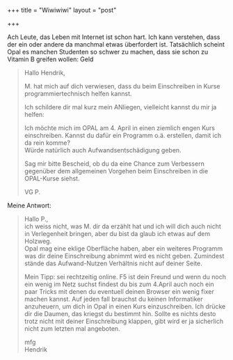 +++
title = "Wiwiwiwi"
layout = "post"

+++

<p>Ach Leute, das Leben mit Internet ist schon hart. Ich kann verstehen, dass der ein oder andere da manchmal etwas überfordert ist. Tatsächlich scheint Opal es manchen Studenten so schwer zu machen, dass sie schon zu Vitamin B greifen wollen: Geld</p>
<blockquote><p>Hallo Hendrik,</p>
<p>M. hat mich auf dich verwiesen, dass du beim Einschreiben in Kurse programmiertechnisch helfen kannst.</p>
<p>Ich schildere dir mal kurz mein ANliegen, vielleicht kannst du mir ja helfen:</p>
<p>Ich möchte mich im OPAL am 4. April in einen ziemlich engen Kurs einschreiben. Kannst du dafür ein Programm o.ä. erstellen, damit ich da rein komme?<br />
Würde natürlich auch Aufwandsentschädigung geben.</p>
<p>Sag mir bitte Bescheid, ob du da eine Chance zum Verbessern gegenüber dem allgemeinen Vorgehen beim Einschreiben in die OPAL-Kurse siehst.</p>
<p>VG P.</p></blockquote>
<p>Meine Antwort:</p>
<blockquote><p>
Hallo P.,<br />
ich weiss nicht, was M. dir da erzählt hat und ich will dich auch nicht in Verlegenheit bringen, aber du bist da glaub ich etwas auf dem Holzweg.<br />
Opal mag eine eklige Oberfläche haben, aber ein weiteres Programm was dir deine Einschreibung abnimmt wird es nicht geben. Zumindest stände das Aufwand-Nutzen Verhältnis nicht auf deiner Seite.</p>
<p>Mein Tipp: sei rechtzeitig online. F5 ist dein Freund und wenn du noch ein wenig im Netz suchst findest du bis zum 4.April auch noch ein paar Tricks mit denen du eventuell deinen Browser ein wenig fixer machen kannst. Auf jeden fall brauchst du keinen Informatiker anzuheuern, um dich in Opal in einen Kurs einzuschreiben. Ich drücke dir die Daumen, das kriegst du bestimmt hin. Sollte es nichts desto trotz nicht mit deiner Einschreibung klappen, gibt wird er ja sicherlich nicht zum letzten mal angeboten.</p>
<p>mfg<br />
Hendrik </p></blockquote>

